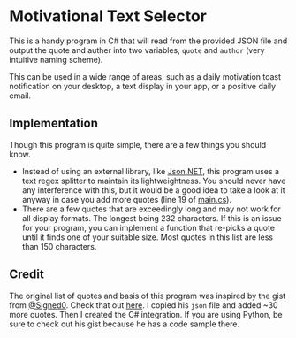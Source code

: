 # Motivational Text Selector
This is a handy program in C# that will read from the provided JSON file
and output the quote and auther into two variables, `quote` and
`author` (very intuitive naming scheme).

This can be used in a wide range of areas, such as a daily motivation toast
notification on your desktop, a text display in your app, or a positive daily email.

## Implementation
Though this program is quite simple, there are a few things you should know.

- Instead of using an external library, like [Json.NET](https://www.newtonsoft.com/json), this
program uses a text regex splitter to maintain its lightweightness. You should never have any
interference with this, but it would be a good idea to take a look at it anyway in case you 
add more quotes (line 19 of [main.cs](https://github.com/CyanCoding/Motivational-Text-Selector/blob/main/main.cs#L19)).
- There are a few quotes that are exceedingly long and may not work for all display
formats. The longest being 232 characters. If this is an issue for your program, you
can implement a function that re-picks a quote until it finds one of your suitable size.
Most quotes in this list are less than 150 characters.

## Credit
The original list of quotes and basis of this program was inspired by
the gist from [@Signed0](https://gist.github.com/signed0). Check that out [here](https://gist.github.com/signed0/d70780518341e1396e11).
I copied his `json` file and added ~30 more quotes. Then I created the C# integration.
If you are using Python, be sure to check out his gist because he has a code sample there.
